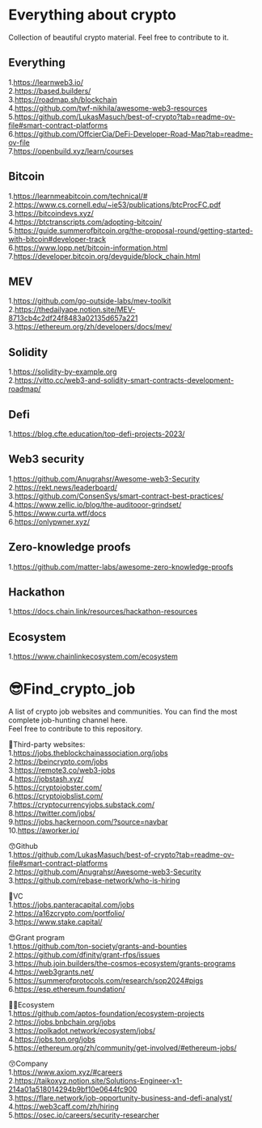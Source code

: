 # Everything about crypto
Collection of beautiful crypto material. Feel free to contribute to it.  

## Everything
1.https://learnweb3.io/  
2.https://based.builders/  
3.https://roadmap.sh/blockchain  
4.https://github.com/twf-nikhila/awesome-web3-resources  
5.https://github.com/LukasMasuch/best-of-crypto?tab=readme-ov-file#smart-contract-platforms  
6.https://github.com/OffcierCia/DeFi-Developer-Road-Map?tab=readme-ov-file  
7.https://openbuild.xyz/learn/courses



## Bitcoin  
1.https://learnmeabitcoin.com/technical/#  
2.https://www.cs.cornell.edu/~ie53/publications/btcProcFC.pdf  
3.https://bitcoindevs.xyz/  
4.https://btctranscripts.com/adopting-bitcoin/  
5.https://guide.summerofbitcoin.org/the-proposal-round/getting-started-with-bitcoin#developer-track  
6.https://www.lopp.net/bitcoin-information.html  
7.https://developer.bitcoin.org/devguide/block_chain.html  




## MEV  
1.https://github.com/go-outside-labs/mev-toolkit  
2.https://thedailyape.notion.site/MEV-8713cb4c2df24f8483a02135d657a221  
3.https://ethereum.org/zh/developers/docs/mev/


## Solidity
1.https://solidity-by-example.org  
2.https://vitto.cc/web3-and-solidity-smart-contracts-development-roadmap/  

## Defi
1.https://blog.cfte.education/top-defi-projects-2023/

## Web3 security
1.https://github.com/Anugrahsr/Awesome-web3-Security  
2.https://rekt.news/leaderboard/  
3.https://github.com/ConsenSys/smart-contract-best-practices/  
4.https://www.zellic.io/blog/the-auditooor-grindset/  
5.https://www.curta.wtf/docs  
6.https://onlypwner.xyz/  

## Zero-knowledge proofs  
1.https://github.com/matter-labs/awesome-zero-knowledge-proofs

## Hackathon  
1.https://docs.chain.link/resources/hackathon-resources  

## Ecosystem  
1.https://www.chainlinkecosystem.com/ecosystem  

# 😎Find_crypto_job  
A list of crypto job websites and communities. You can find the most complete job-hunting channel here.   
Feel free to contribute to this repository.  

🧐Third-party websites:  
1.https://jobs.theblockchainassociation.org/jobs  
2.https://beincrypto.com/jobs  
3.https://remote3.co/web3-jobs  
4.https://jobstash.xyz/  
5.https://cryptojobster.com/  
6.https://cryptojobslist.com/  
7.https://cryptocurrencyjobs.substack.com/  
8.https://twitter.com/jobs/  
9.https://jobs.hackernoon.com/?source=navbar  
10.https://aworker.io/  


😙Github  
1.https://github.com/LukasMasuch/best-of-crypto?tab=readme-ov-file#smart-contract-platforms   
2.https://github.com/Anugrahsr/Awesome-web3-Security  
3.https://github.com/rebase-network/who-is-hiring  

🤞VC  
1.https://jobs.panteracapital.com/jobs  
2.https://a16zcrypto.com/portfolio/  
3.https://www.stake.capital/  

😍Grant program  
1.https://github.com/ton-society/grants-and-bounties  
2.https://github.com/dfinity/grant-rfps/issues  
3.https://hub.join.builders/the-cosmos-ecosystem/grants-programs  
4.https://web3grants.net/  
5.https://summerofprotocols.com/research/sop2024#pigs  
6.https://esp.ethereum.foundation/

😶‍🌫️Ecosystem  
1.https://github.com/aptos-foundation/ecosystem-projects  
2.https://jobs.bnbchain.org/jobs  
3.https://polkadot.network/ecosystem/jobs/  
4.https://jobs.ton.org/jobs  
5.https://ethereum.org/zh/community/get-involved/#ethereum-jobs/  


😚Company  
1.https://www.axiom.xyz/#careers  
2.https://taikoxyz.notion.site/Solutions-Engineer-x1-214a01a518014294b9bf10e0644fc900  
3.https://flare.network/job-opportunity-business-and-defi-analyst/  
4.https://web3caff.com/zh/hiring  
5.https://osec.io/careers/security-researcher  


